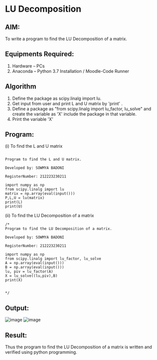# LU Decomposition 

## AIM:
To write a program to find the LU Decomposition of a matrix.

## Equipments Required:
1. Hardware – PCs
2. Anaconda – Python 3.7 Installation / Moodle-Code Runner

## Algorithm
1. Define the package as scipy.linalg import lu.
2. Get input from user and print L and U matrix by 'print' .
3. Define a package as "from scipy.linalg import lu_factor, lu_solve" and create the variable as 'X' include the package in that variable.
4. Print the variable 'X'

## Program:
(i) To find the L and U matrix
```

Program to find the L and U matrix.

Developed by: SOWMYA BADONI

RegisterNumber: 212223230211

import numpy as np
from scipy.linalg import lu
matrix = np.array(eval(input()))
P,L,U = lu(matrix)
print(L)
print(U)

```
(ii) To find the LU Decomposition of a matrix
```
/*
Program to find the LU Decomposition of a matrix.

Developed by: SOWMYA BADONI

RegisterNumber: 212223230211

import numpy as np
from scipy.linalg import lu_factor, lu_solve
A = np.array(eval(input()))
B = np.array(eval(input()))
lu, piv = lu_factor(A)
X = lu_solve((lu,piv),B)
print(X)


*/
```
## Output:
![image](https://github.com/sowmya-badoni/LU-Decomposition/assets/152136324/a5ac86e5-0a65-4d40-ba39-083cd4f8bb6d)
![image](https://github.com/sowmya-badoni/LU-Decomposition/assets/152136324/4c5f4e19-0eb8-4369-bf3b-c77178b54f8a)



## Result:
Thus the program to find the LU Decomposition of a matrix is written and verified using python programming.

